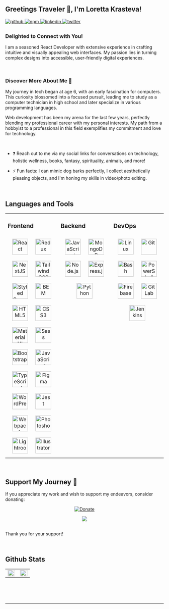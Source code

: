 ## Greetings Traveler 👋, I'm Loretta Krasteva!  
  

<a href="https://github.com/sudo-ditto" target="_blank">
<img src=https://img.shields.io/badge/github-%2324292e.svg?&style=for-the-badge&logo=github&logoColor=white alt=github style="margin-bottom: 5px;" />
</a>
<a href="https://www.npmjs.com/~lucky-lore" target="_blank">
<img src=https://img.shields.io/badge/npm-%2324292e.svg?&style=for-the-badge&logo=npm&logoColor=red alt=npm style="margin-bottom: 5px;" />
</a>
<a href="https://linkedin.com/in/loretta-krasteva" target="_blank">
<img src=https://img.shields.io/badge/linkedin-%231E77B5.svg?&style=for-the-badge&logo=linkedin&logoColor=white alt=linkedin style="margin-bottom: 5px;" />
</a>
<a href="https://twitter.com/_luckylore" target="_blank">
<img src=https://img.shields.io/badge/twitter-%2300acee.svg?&style=for-the-badge&logo=twitter&logoColor=white alt=twitter style="margin-bottom: 5px;" />
</a>

<br/>  

### **Delighted to Connect with You!**
I am a seasoned React Developer with extensive experience in crafting intuitive and visually appealing web interfaces. My passion lies in turning complex designs into accessible, user-friendly digital experiences.

<br/>  

### **Discover More About Me 🌟**
My journey in tech began at age 6, with an early fascination for computers. This curiosity blossomed into a focused pursuit, leading me to study as a computer technician in high school and later specialize in various programming languages.

Web development has been my arena for the last few years, perfectly blending my professional career with my personal interests. My path from a hobbyist to a professional in this field exemplifies my commitment and love for technology.
  

<br/>  

- ❓ Reach out to me via my social links for conversations on technology, holistic wellness, books, fantasy, spirituality, animals, and more!


- ⚡ Fun facts: I can mimic dog barks perfectly, I collect aesthetically pleasing objects, and I'm honing my skills in video/photo editing.

<br/>  

## **Languages and Tools**  

<table><tr><td valign="top" width="33%">



### Frontend  
<div align="center">  
<img style="margin: 10px" src="https://profilinator.rishav.dev/skills-assets/react-original-wordmark.svg" alt="React" height="50" />  
<img style="margin: 10px" src="https://profilinator.rishav.dev/skills-assets/redux-original.svg" alt="Redux" height="50" />  
<img style="margin: 10px" src="https://images.ctfassets.net/23aumh6u8s0i/c04wENP3FnbevwdWzrePs/1e2739fa6d0aa5192cf89599e009da4e/nextjs" alt="NextJS" height="50" /> 
<a href="https://www.tailwindcss.com/" target="_blank"><img style="margin: 10px" src="https://profilinator.rishav.dev/skills-assets/tailwindcss.svg" alt="Tailwind CSS" height="50" /></a>  
<a href="https://styled-components.com/" target="_blank"><img style="margin: 10px" src="https://profilinator.rishav.dev/skills-assets/styled-components.png" alt="Styled Components" height="50" /></a>  
<a href="http://getbem.com/" target="_blank"><img style="margin: 10px" src="https://profilinator.rishav.dev/skills-assets/bem.svg" alt="BEM" height="50" /></a>  
<img style="margin: 10px" src="https://profilinator.rishav.dev/skills-assets/html5-original-wordmark.svg" alt="HTML5" height="50" />  
<img style="margin: 10px" src="https://profilinator.rishav.dev/skills-assets/css3-original-wordmark.svg" alt="CSS3" height="50" />
<img style="margin: 10px" src="https://v4.material-ui.com/static/logo.png" alt="Material UI" height="50" />  
<a href="https://sass-lang.com/" target="_blank"><img style="margin: 10px" src="https://profilinator.rishav.dev/skills-assets/sass-original.svg" alt="Sass" height="50" /></a>  
<img style="margin: 10px" src="https://profilinator.rishav.dev/skills-assets/bootstrap-plain.svg" alt="Bootstrap" height="50" />  
<img style="margin: 10px" src="https://profilinator.rishav.dev/skills-assets/javascript-original.svg" alt="JavaScript" height="50" />  
<img style="margin: 10px" src="https://profilinator.rishav.dev/skills-assets/typescript-original.svg" alt="TypeScript" height="50" />  
<img style="margin: 10px" src="https://profilinator.rishav.dev/skills-assets/figma-icon.svg" alt="Figma" height="50" />  
<img style="margin: 10px" src="https://profilinator.rishav.dev/skills-assets/wordpress.png" alt="WordPress" height="50" />  
<a href="https://www.jestjs.io/" target="_blank"><img style="margin: 10px" src="https://profilinator.rishav.dev/skills-assets/jest.svg" alt="Jest" height="50" /></a>  
<a href="https://webpack.js.org/" target="_blank"><img style="margin: 10px" src="https://profilinator.rishav.dev/skills-assets/webpack-original.svg" alt="Webpack" height="50" /></a>  
<img style="margin: 10px" src="https://profilinator.rishav.dev/skills-assets/photoshop-plain.svg" alt="Photoshop" height="50" />  
<img style="margin: 10px" src="https://profilinator.rishav.dev/skills-assets/lightroom.png" alt="Lightroom" height="50" />  
<a href="https://www.adobe.com/in/products/illustrator.html" target="_blank"><img style="margin: 10px" src="https://profilinator.rishav.dev/skills-assets/adobe_illustrator-icon.svg" alt="Illustrator" height="50" /></a>  
</div>

</td><td valign="top" width="33%">



### Backend  
<div align="center">  
<img style="margin: 10px" src="https://profilinator.rishav.dev/skills-assets/javascript-original.svg" alt="JavaScript" height="50" />  
<img style="margin: 10px" src="https://profilinator.rishav.dev/skills-assets/mongodb-original-wordmark.svg" alt="MongoDB" height="50" />  
<img style="margin: 10px" src="https://profilinator.rishav.dev/skills-assets/nodejs-original-wordmark.svg" alt="Node.js" height="50" />  
<img style="margin: 10px" src="https://profilinator.rishav.dev/skills-assets/express-original-wordmark.svg" alt="Express.js" height="50" />  
<a href="https://www.python.org/" target="_blank"><img style="margin: 10px" src="https://profilinator.rishav.dev/skills-assets/python-original.svg" alt="Python" height="50" /></a>  
</div>

</td><td valign="top" width="33%">



### DevOps  
<div align="center">  
<img style="margin: 10px" src="https://profilinator.rishav.dev/skills-assets/linux-original.svg" alt="Linux" height="50" />  
<img style="margin: 10px" src="https://profilinator.rishav.dev/skills-assets/git-scm-icon.svg" alt="Git" height="50" />  
<img style="margin: 10px" src="https://profilinator.rishav.dev/skills-assets/gnu_bash-icon.svg" alt="Bash" height="50" />  
<img style="margin: 10px" src="https://profilinator.rishav.dev/skills-assets/powershell.png" alt="PowerShell" height="50" />  
<img style="margin: 10px" src="https://profilinator.rishav.dev/skills-assets/firebase.png" alt="Firebase" height="50" /> 
<img style="margin: 10px" src="https://profilinator.rishav.dev/skills-assets/gitlab.svg" alt="GitLab" height="50" />  
<a href="https://www.jenkins.io/" target="_blank"><img style="margin: 10px" src="https://profilinator.rishav.dev/skills-assets/jenkins-icon.svg" alt="Jenkins" height="50" /></a>  
</div>

</td></tr></table>  

<br/>  


## **Support My Journey 🌟**

If you appreciate my work and wish to support my endeavors, consider donating:

<div align="center">

  [![Donate](https://img.shields.io/badge/Donate-PayPal-green.svg)](https://paypal.me/LoretaKrasteva?locale.x=en_GB)
</div>

<div align="center">
  <a href="(https://www.buymeacoffee.com/assets/img/custom_images/orange_img.png)](https://www.buymeacoffee.com/lucky.lore" target="_blank" style="display: inline-block;">
    <img
        src="https://img.shields.io/badge/Donate-Buy%20Me%20A%20Coffee-orange.svg?style=flat-square&logo=buymeacoffee" 
        align="center"
    />
  </a>
</div>
<br />

Thank you for your support!

<br />

## **Github Stats**
<table><tr><td valign="top" width="50%">

<img src="https://github-readme-stats.vercel.app/api?username=sudo-ditto&show_icons=true&count_private=true&hide_border=true" align="left" style="width: 100%" />

</td><td valign="top" width="50%">

<img src="https://github-readme-stats.vercel.app/api/top-langs/?username=sudo-ditto&hide_border=true&layout=compact" align="left" style="width: 100%" />

</td></tr></table>  

<br/>  

<div>  

<br/>  


<br />

----
